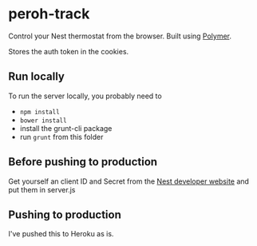 peroh-track
===========

Control your Nest thermostat from the browser. Built using [Polymer](http://polymer-project.org).

Stores the auth token in the cookies.

## Run locally

To run the server locally, you probably need to
   * `npm install`
   * `bower install`
   * install the grunt-cli package
   * run `grunt` from this folder

## Before pushing to production

Get yourself an client ID and Secret from the [Nest developer website](https://developer.nest.com/clients) and put them in server.js

## Pushing to production

I've pushed this to Heroku as is.
